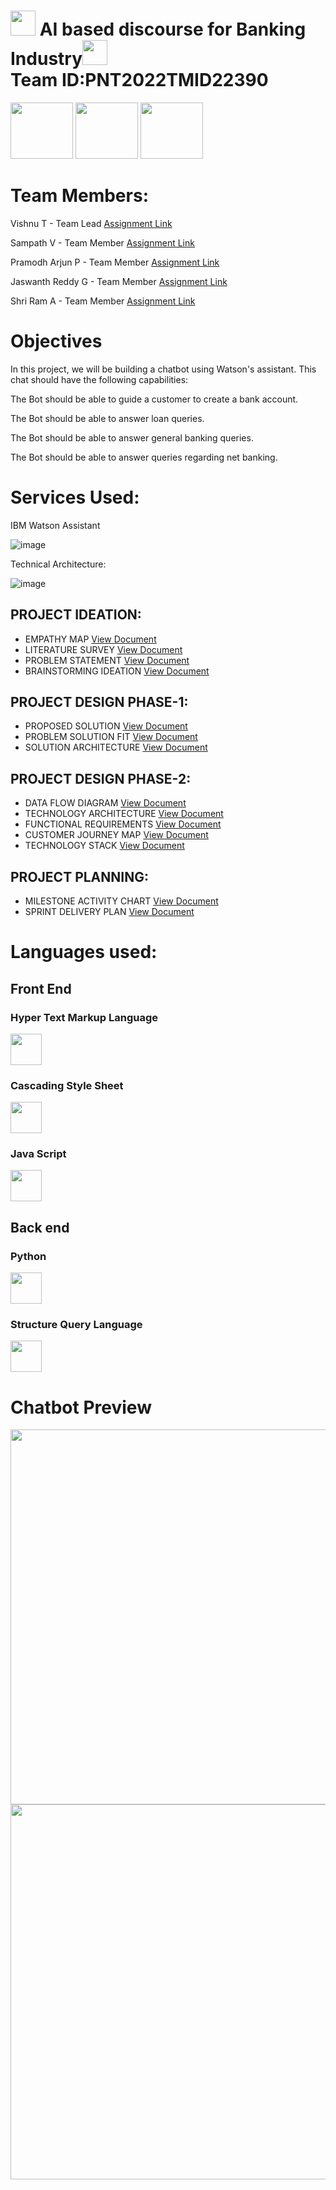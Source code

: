 

# <img src="https://media.giphy.com/media/S60CrN9iMxFlyp7uM8/giphy.gif" width="40px"> AI based discourse for Banking Industry<img src="https://media.giphy.com/media/9KNNKJ3u8QjCOatFWe/giphy.gif" width="40px"><br>Team ID:PNT2022TMID22390

<img src="https://tinypic.host/images/2022/11/05/nasscom.png" height="90px" width="100px">    <img src="https://tinypic.host/images/2022/11/05/ict.png" height ="90" width="100px"> <img src="https://media.giphy.com/media/8FlwO2t0cDh7RPyzUP/giphy.gif" height ="90" width="100px">

<h1>Team Members:</h1>

Vishnu T            - Team Lead [Assignment Link]()

Sampath V           - Team Member [Assignment Link]()

Pramodh Arjun P     - Team Member [Assignment Link]()

Jaswanth Reddy G    - Team Member [Assignment Link]()

Shri Ram A          - Team Member [Assignment Link]()

<h1>Objectives</h1>

In this project, we will be building a chatbot using Watson's assistant. This chat should have the following capabilities:


The Bot should be able to guide a customer to create a bank account.

The Bot should be able to answer loan queries.

The Bot should be able to answer general banking queries.

The Bot should be able to answer queries regarding net banking.

<h1>Services Used:</h1>

IBM Watson Assistant

![image](https://user-images.githubusercontent.com/82928294/190864324-21cf79e8-9aa8-48ad-aa34-c55ebcf95286.png)





Technical Architecture:

![image](https://user-images.githubusercontent.com/82928294/190864334-ce0740f3-2dc6-43e7-8265-a8ece9d211e6.png)


## PROJECT IDEATION:

- EMPATHY MAP [View Document]()
- LITERATURE SURVEY [View Document]()
- PROBLEM STATEMENT [View Document]()
- BRAINSTORMING IDEATION [View Document]()

## PROJECT DESIGN PHASE-1:

-  PROPOSED SOLUTION [View Document]()
-  PROBLEM SOLUTION FIT [View Document]()
-  SOLUTION ARCHITECTURE [View Document]()

## PROJECT DESIGN PHASE-2:

-  DATA FLOW DIAGRAM [View Document]()
-  TECHNOLOGY ARCHITECTURE [View Document]()
-  FUNCTIONAL REQUIREMENTS [View Document]()
-  CUSTOMER JOURNEY MAP [View Document]()
-  TECHNOLOGY STACK [View Document]()

## PROJECT PLANNING:

-  MILESTONE ACTIVITY CHART [View Document]()
-  SPRINT DELIVERY PLAN [View Document]()

<h1>Languages used:</h1>

<h2>Front End</h2>
<h3>Hyper Text Markup Language</h3><img src="https://tinypic.host/images/2022/11/02/html.png" width="50px"><h3>Cascading Style Sheet</h3> <img src="https://tinypic.host/images/2022/11/02/css.png" width="50px"><h3>Java Script</h3><img src="https://tinypic.host/images/2022/11/02/java-script.jpg" width="50px">

<h2>Back end</h2>
<h3>Python</h3><img src="https://tinypic.host/images/2022/11/02/flask.png" width="50px"><h3>Structure Query Language</h3><img src="https://tinypic.host/images/2022/11/02/sql.jpg" width="50px">

<h1><strong>Chatbot Preview</strong></h1>

<img src="https://tinypic.host/images/2022/11/04/Screenshot-4.png" height ="600" width="700px">

<img src="https://tinypic.host/images/2022/11/04/Screenshot-5.png" height ="600" width="700px">
 



 
